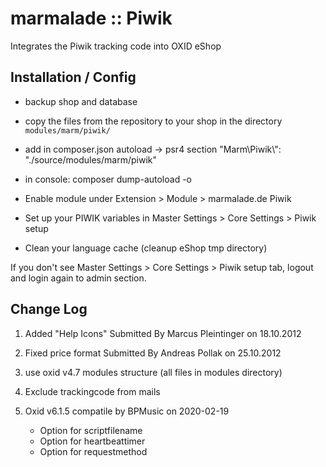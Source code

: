 # marmalade :: Piwik

Integrates the Piwik tracking code into OXID eShop

## Installation / Config

- backup shop and database

- copy the files from the repository to your shop in the directory
  `modules/marm/piwik/`

- add in composer.json autoload -> psr4 section
  "Marm\\Piwik\\": "./source/modules/marm/piwik"

- in console: composer dump-autoload -o

- Enable module under Extension > Module > marmalade.de Piwik

- Set up your PIWIK variables in Master Settings > Core Settings > Piwik setup

- Clean your language cache (cleanup eShop tmp directory)

If you don't see Master Settings > Core Settings > Piwik setup tab, logout and login again to admin section.

## Change Log

1. Added "Help Icons" Submitted By Marcus Pleintinger on 18.10.2012

2. Fixed price format Submitted By Andreas Pollak on 25.10.2012

3. use oxid v4.7 modules structure (all files in modules directory)

4. Exclude trackingcode from mails

5. Oxid v6.1.5 compatile by BPMusic on 2020-02-19
   - Option for scriptfilename
   - Option for heartbeattimer
   - Option for requestmethod
